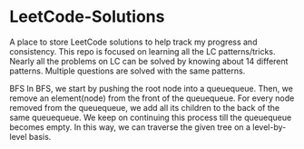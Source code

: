 # LeetCode-Solutions
A place to store LeetCode solutions to help track my progress and consistency. This repo is focused on learning all the LC patterns/tricks. Nearly all the problems on LC can be solved by knowing about 14 different patterns. Multiple questions are solved with the same patterns. 

BFS
In BFS, we start by pushing the root node into a queuequeue. Then, we remove an element(node) from the front of the queuequeue. For every node removed from the queuequeue, we add all its children to the back of the same queuequeue. We keep on continuing this process till the queuequeue becomes empty. In this way, we can traverse the given tree on a level-by-level basis.
